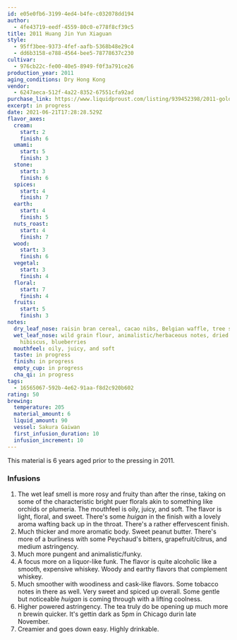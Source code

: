 ```yaml
---
id: e05e0fb6-3199-4ed4-b4fe-c032078dd194
author:
  - 4fe43719-eedf-4559-80c0-e778f8cf39c5
title: 2011 Huang Jin Yun Xiaguan
style:
  - 95ff3bee-9373-4fef-aafb-5368b48e29c4
  - dd6b3158-e788-4564-bee5-78778637c230
cultivar:
  - 976cb22c-fe00-40e5-8949-f0f3a791ce26
production_year: 2011
aging_conditions: Dry Hong Kong
vendor:
  - 6247aeca-512f-4a22-8352-67551cfa92ad
purchase_link: https://www.liquidproust.com/listing/939452398/2011-golden-xiaguan-sampler-60g
excerpt: in progress
date: 2021-06-21T17:28:28.529Z
flavor_axes:
  cream:
    start: 2
    finish: 6
  umami:
    start: 5
    finish: 3
  stone:
    start: 3
    finish: 6
  spices:
    start: 4
    finish: 7
  earth:
    start: 4
    finish: 5
  nuts_roast:
    start: 4
    finish: 7
  wood:
    start: 3
    finish: 6
  vegetal:
    start: 3
    finish: 4
  floral:
    start: 7
    finish: 4
  fruits:
    start: 5
    finish: 3
notes:
  dry_leaf_nose: raisin bran cereal, cacao nibs, Belgian waffle, tree sap, fruit smoke
  wet_leaf_nose: wild grain flour, animalistic/herbaceous notes, dried flowers,
    hibiscus, blueberries
  mouthfeel: oily, juicy, and soft
  taste: in progress
  finish: in progress
  empty_cup: in progress
  cha_qi: in progress
tags:
  - 16565067-592b-4e62-91aa-f8d2c920b602
rating: 50
brewing:
  temperature: 205
  material_amount: 6
  liquid_amount: 90
  vessel: Sakura Gaiwan
  first_infusion_duration: 10
  infusion_increment: 10
---
```

This material is 6 years aged prior to the pressing in 2011.

### Infusions

1. The wet leaf smell is more rosy and fruity than after the rinse, taking on some of the characteristic bright puer florals akin to something like orchids or plumeria. The mouthfeel is oily, juicy, and soft. The flavor is light, floral, and sweet. There's some *huigan* in the finish with a lovely aroma wafting back up in the throat. There's a rather effervescent finish.
2. Much thicker and more aromatic body. Sweet peanut butter. There's more of a burliness with some Peychaud's bitters, grapefruit/citrus, and medium astringency.
3. Much more pungent and animalistic/funky. 
4. A focus more on a liquor-like funk. The flavor is quite alcoholic like a smooth, expensive whiskey. Woody and earthy flavors that complement whiskey.
5. Much smoother with woodiness and cask-like flavors. Some tobacco notes in there as well. Very sweet and spiced up overall. Some gentle but noticeable *huigan* is coming through with a lifting coolness.
6. Higher powered astringency. The tea truly do be opening up much more n brewin quicker. It's gettin dark as 5pm in Chicago durin late November. 
7. Creamier and goes down easy. Highly drinkable.